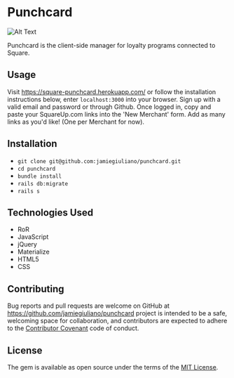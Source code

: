 # Punchcard

![Alt Text](https://media.giphy.com/media/851ddgfzonNPLttkur/giphy.gif)

Punchcard is the client-side manager for loyalty programs connected to Square.

## Usage

Visit https://square-punchcard.herokuapp.com/ or follow the installation
instructions below, enter `localhost:3000` into your browser. Sign up with a
valid email and password or through Github. Once logged in, copy and paste
your SquareUp.com links into the 'New Merchant' form. Add as many links as
you'd like! (One per Merchant for now).

## Installation

- `git clone git@github.com:jamiegiuliano/punchcard.git`
- `cd punchcard`
- `bundle install`
- `rails db:migrate`
- `rails s`

## Technologies Used

 - RoR
 - JavaScript
 - jQuery
 - Materialize
 - HTML5
 - CSS

## Contributing

Bug reports and pull requests are welcome on GitHub at https://github.com/jamiegiuliano/punchcard project is intended to be a safe, welcoming space for collaboration, and contributors are expected to adhere to the [Contributor Covenant](http://contributor-covenant.org) code of conduct.

## License

The gem is available as open source under the terms of the [MIT License](http://opensource.org/licenses/MIT).

